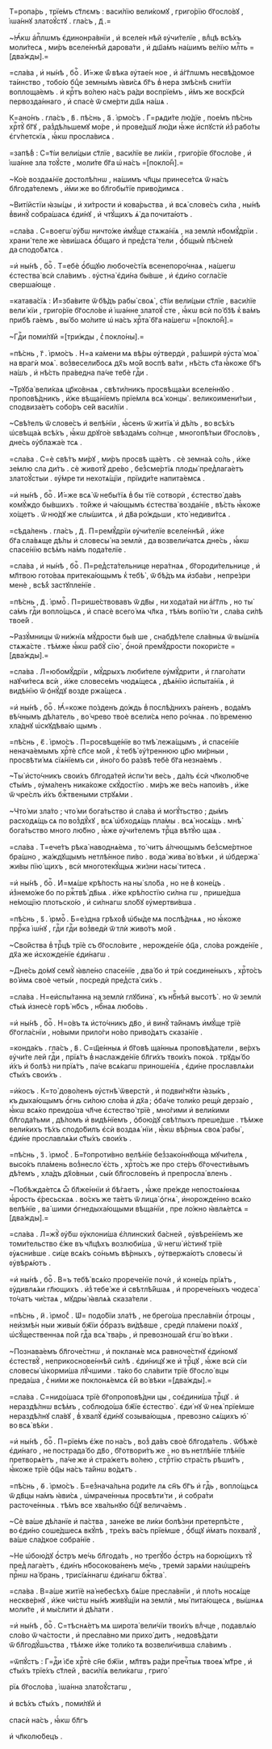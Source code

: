Т=ропа́рь , трїе́мъ ст҃лємъ : васи́лїю вели́комꙋ , григо́рїю бг҃осло́вꙋ , і҆ѡа́ннꙋ златоꙋ́стꙋ . гла́съ , д҃ .=

~Ꙗ҆́кѡ а҆пⷭ҇лѡмъ є҆динонра́внїи , и҆ вселе́н нѣй ᲂу҆чи́телїе , влⷣцѣ всѣ́хъ моли́тесѧ , ми́ръ вселе́ннѣй дарова́ти , и҆ дш҃а́мъ на́шимъ ве́лїю млⷭ҇ть =[два́жды].=

=сла́ва , и҆ ны́нѣ , боⷢ҇ . И҆́=же ѿ́ вѣка ᲂу҆тае́н ное , и҆ а҆́гг҃лѡмъ несвѣ́домое та́инство , тобо́ю бцⷣе земны́мъ ꙗ҆ви́сѧ бг҃ъ в̾ нера змѣ́снѣ сни́тїи воплоща́емъ . и҆ крⷭ҇тъ во́лею на́съ ра́ди воспрїе́мъ , и҆́мъ же воскр҃сѝ первозда́ннаго , и҆ спасѐ ѿ сме́рти дш҃ѧ на́шѧ .

К=ано́нъ . гла́съ , в҃ . пѣ́снь , а҃ . і҆рмо́съ . Г=рѧди́те лю́дїе , пое́мъ пѣ́снь хрⷭ҇тꙋ̀ бг҃ꙋ , раз̾дѣ́льшемꙋ мо́ре , и҆ прове́дшꙋ лю́ди ꙗ҆́же и҆спꙋстѝ и҆з̾ рабо́ты є҆гѵ́петскїѧ , ꙗ҆́кѡ просла́висѧ .

=запѣ́в̾ : С=т҃і́и вели́цыи ст҃лїе , васи́лїе ве ли́кїи , григо́рїе бг҃осло́ве , и҆ і҆ѡа́нне зла тоꙋ́сте , моли́те бг҃а ѡ҆ на́съ =[покло́н̾].=

~Ко́е воздаѧ́нїе достолѣ́пнѡ , на́шимъ чл҃цы принесе́тсѧ ѿ на́съ бл҃года́телемъ , и҆́ми же во бл҃гобы́тїе приво́димсѧ .

~Виті́йстїи ꙗ҆зы́цы , и҆ хи́трости и҆ кова́рьства , и҆ всѧ̀ слове́съ си́ла , ны́нѣ в̾винꙋ̀ собра́шасѧ є҆ди́нꙋ , и҆ чтꙋ́щихъ ѧ҆̀ да почита́ютъ .

=сла́ва . С=воегѡ̀ ᲂу҆́бѡ ничто́же и҆мꙋ́ще стѧжа́нїѧ , на землѝ нб҃омꙋ́дрїи . храни́ теле же ꙗ҆ви́шасѧ ѻ҆́бщаго и҆ пред̾ста́ тели , ѻ҆́бщым̾ пѣ́снем̾ да сподо́бѧтсѧ .

=и҆ ны́нѣ , боⷢ҇ . Т=ебѐ ѻ҆́бщꙋю любоче́стїѧ всенепоро́чнаѧ , на́шегѡ є҆стества̀ всѝ сла́вимъ . ᲂу҆стна̀ є҆ди́на бы́вше , и҆ є҆ди́но согла́сїе сверша́юще .

=катава́сїѧ : И҆=зба́вите ѿ бѣ́дъ рабы̀ своѧ̀ , ст҃і́и вели́цыи ст҃лїе , васи́лїе вели́ кїи , григо́рїе бг҃осло́ве и҆ і҆ѡа́нне златоꙋ́ сте , ꙗ҆́кѡ всѝ по́ бз҃ѣ к̾ ва́мъ прибѣ га́емъ , вы́ бо мо́лите ѡ҆ на́съ хрⷭ҇та̀ бг҃а на́шегѡ =[покло́н̾].=

~Гдⷭ҇и поми́лꙋй =[три́жды , с̾ покло́ны].=

=пѣ́снь , г҃ . і҆рмо́съ . Н=а ка́мени мѧ вѣ́ры ᲂу҆твердѝ , раз̾ширѝ ᲂу҆ста̀ моѧ̀ на врагѝ моѧ̀ . воз̾весели́босѧ дх҃ъ мо́й воспѣ ва́ти , нѣ́сть ст҃а ꙗ҆́коже бг҃ъ на́шъ , и҆ нѣ́сть пра́ведна па́че тебѐ гдⷭ҇и .

~Трꙋба̀ вели́каѧ цр҃ко́внаѧ , свѣти́лникъ просвѣща́ѧи вселе́ннꙋю . проповѣ́дникъ , и҆́же вѣща́нїемъ прїе́млѧ всѧ̀ концы̀ . великоимени́тыи , сподвиза́етъ собо́ръ се́й васи́лїи .

~Свѣ́телъ ѿ слове́съ и҆ велѣ́нїи , ꙗ҆́сенъ ѿ житїѧ̀ и҆ дѣ́лъ , во всѣ́хъ ѡ҆свѣща́ѧ всѣ́хъ , ꙗ҆́кѡ дрꙋго́е ѕвѣзда́мъ со́лнце , многопѣ́тыи бг҃осло́въ , дне́сь ᲂу҆блажа́е тсѧ .

=сла́ва . С=ѐ свѣ́тъ ми́рꙋ , ми́ръ просвѣ ща́етъ . сѐ земна́ѧ со́ль , и҆́же зе́млю сла ди́тъ . сѐ животꙋ̀ дре́во , без̾сме́ртїѧ плоды̀ пред̾лага́етъ златоꙋ́стыи . ᲂу҆́мре ти нехотѧ́щїи , прїиди́те напита́емсѧ .

=и҆ ны́нѣ , боⷢ҇ . И҆́=же всѧ̀ ѿ небы́тїѧ в̾ бы тїѐ сотворѝ , є҆стество̀ да́въ комꙋ́ждо бы́вшихъ . то́йже и҆ ча́ющымъ є҆стества̀ возда́нїе , вѣ́сть ꙗ҆́коже хо́щетъ . ѿ ню́дꙋ же слы́шитсѧ , и҆ дв҃а ро́ждьши , кто̀ недиви́тсѧ .

=сѣда́ленъ . гла́съ , д҃ . П=ремꙋ́дрїи ᲂу҆чи́телїе вселе́ннѣй , и҆́же бг҃а сла́вѧще дѣ́лы и҆ словесы̀ на землѝ , да возвели́чатсѧ дне́сь , ꙗ҆́кѡ спасе́нїю всѣ́мъ на́мъ пода́телїе .

=сла́ва , и҆ ны́нѣ , боⷢ҇ . П=ред̾ста́тельнице нера́тнаѧ , бг҃ороди́тельнице , и҆ мл҃твою гото́ваѧ притека́ющымъ к̾ тебѣ̀ , ѿ бѣ́дъ мѧ и҆зба́ви , непре́зри менѐ , всѣ́х̾ застꙋпле́нїе .

=пѣ́снь , д҃ . і҆рмоⷭ҇ . П=рише́ствовавъ ѿ дв҃ы , ни хода́тай ни а҆́гг҃лъ , но ты̀ са́мъ гдⷭ҇и вопло́щьсѧ , и҆ спасѐ всего́ мѧ чл҃ка , тѣ́мъ вопїю́ ти , сла́ва си́лѣ твое́й .

~Разꙋ́мницы ѿ ни́жнїѧ мꙋ́дрости бы́в ше , снабдѣ́теле сла́вныѧ ѿ вы́шнїѧ стѧжа́сте . тѣ́мже ꙗ҆́кѡ рабꙋ̀ сїю̀ , ѻ҆́ной премꙋ́дрости покори́сте =[два́жды].=

=сла́ва . Л=юбомꙋ́дрїи , мꙋ́дрыхъ люби́теле ᲂу҆мꙋ́дрити , и҆ глаго́лати наꙋчи́тесѧ всѝ , и҆́же словесе́мъ чюдѧ́щесѧ , дѣѧ́нїю и҆спыта́нїѧ , и҆ видѣ́нїю ѿ ѻ҆нꙋ́дꙋ возде ржа́щесѧ .

=и҆ ны́нѣ , боⷢ҇ . Ꙗ҆́=коже по́зденъ до́ждь в̾ послѣ́днихъ ра́ненъ , вода́мъ вѣ́чнымъ дѣ́латель , во́ чрево твоѐ всели́сѧ непо ро́чнаѧ . по́ временю хла́днꙋ ѡ҆скꙋдѣва́ю щымъ .

=пѣ́снь , є҃ . і҆рмо́съ . П=росвѣще́нїе во тмѣ̀ лежа́щымъ , и҆ спасе́нїе ненача́емымъ хрⷭ҇тѐ сп҃се мо́й , к̾ тебѣ̀ ᲂу҆́треннюю цр҃ю ми́рныи , просвѣти́ мѧ сїѧ́нїемъ си , и҆но́го бо ра́звѣ тебѐ бг҃а незна́емъ .

~Ты̀ и҆сто́чникъ свои́хъ бл҃года́тей и҆спи́ ти ве́сь , да́лъ є҆сѝ чл҃колю́бче ст҃ы́мъ , ᲂу҆ма́ленъ ника́коже скꙋ́достїю . ми́ръ же ве́сь напои́въ , и҆́же ѿ чре́слъ и҆́хъ бжⷭ҇твеными стрꙋѧ́ми .

~Что́ ми зла́то ; что́ ми бога́тьство и҆ сла́ва и҆ могꙋ́тьство ; ды́мъ расходѧ́щь сѧ по воз̾дꙋ́хꙋ , всѧ̀ ѡ҆бходѧ́щь пла́мы . всѧ̀ носѧ́щь . мнѣ̀ бога́тьство много лю́бно , ꙗ҆́же ᲂу҆чи́телемъ трⷪ҇ца вѣтꙋ́ю щаѧ .

=сла́ва . Т=ече́тъ рѣка̀ наводнѧ́ема , то́ читъ а҆́лчющымъ без̾сме́ртное бра́шно , жа́ждꙋщымъ нетлѣ́нное пи́во . вода̀ жива̀ во́ вѣки , и҆ ѡ҆бдержа̀ жи́вы пїю́ щихъ , всѝ многотекꙋ́щыѧ жи́зни насы́ титесѧ .

=и҆ ны́нѣ , боⷢ҇ . И҆=мѧ́ше крѣ́пость на ны̀ ѕло́ба , но не в̾ коне́цъ . и҆з̾немо́же бо по ржⷭ҇твѣ̀ дв҃ыѧ . и҆́же крѣ́постїю си́лна гѡ , прише́дша не́мощїю плотьско́ю , и҆ си́лнагѡ ѕло́бꙋ ᲂу҆мертви́вша .

=пѣ́снь , ѕ҃ . і҆рмоⷭ҇ . Б=е́здна грѣхо́в̾ ѡ҆бы́де мѧ послѣ́днѧѧ , но ꙗ҆́коже пррⷪ҇ка і҆ѡ́нꙋ , гдⷭ҇и гдⷭ҇и воз̾ведѝ ѿ тлѝ живо́тъ мо́й .

~Сво́йства в̾ трⷪ҇цѣ трїѐ съ бг҃осло́вите , нерожде́нїе ѻ҆ц҃а , сло́ва рожде́нїе , дх҃а же и҆схожде́нїе є҆ди́нагѡ .

~Дне́сь до́мꙋ семꙋ̀ ꙗ҆вле́но спасе́нїе , два́ бо и҆ трѝ соєдине́ныхъ , хрⷭ҇то́съ во́ и҆мѧ своѐ четы́и , посредѝ пред̾ста̀ си́хъ .

=сла́ва . Н=еи҆спы́танна на землѝ глꙋбина̀ , къ нбⷭ҇нѣй высотѣ̀ . но ѿ землѝ ст҃ы́ѧ и҆знесѐ горѣ̀ нб҃съ , нбⷭ҇наѧ любо́вь .

=и҆ ны́нѣ , боⷢ҇ . Н=о́въ тѧ и҆сто́чникъ дв҃о , и҆ винꙋ̀ та́йнамъ и҆мꙋ́ще трїѐ бг҃огла́снїи , но́выми прило́ги но́во приво́дѧтъ сказа́нїе .

=конда́къ . гла́съ , в҃ . С=щ҃е́нныѧ и҆ бг҃овѣ ща́нныѧ проповѣ́датели , ве́рхъ ᲂу҆чи́те лей гдⷭ҇и , прїѧ́тъ в̾ наслажде́нїе бл҃ги́хъ твои́хъ поко́ѧ . трꙋды́ бо и҆́хъ и҆ болѣ́з ни прїѧ́тъ , па́че всѧ́кагѡ приноше́нїѧ , є҆ди́не прославлѧ́ѧи ст҃ы́хъ свои́хъ .

=и҆́косъ . К=то̀ дово́ленъ ᲂу҆стнѣ̀ ѿверстѝ , и҆ подви́гнꙋти ꙗ҆зы́къ , къ дыха́ющымъ ѻ҆́гнь си́лою сло́ва и҆ дх҃а ; ѻ҆ба́че толи́ко рещѝ дерза́ю , ꙗ҆́кѡ всѧ́ко преидо́ша чл҃че є҆стество̀ трїѐ , мно́гими и҆ вели́кими бл҃года́тьми , дѣ́ломъ и҆ видѣ́нїемъ , ѻ҆бою́дꙋ свѣ́тлыхъ преше́дше . тѣ́мже вели́кихъ тѣ́хъ сподо́билъ є҆сѝ воздаѧ́ нїи , ꙗ҆́кѡ вѣ́рныѧ своѧ̀ рабы̀ , є҆ди́не прославлѧ́ѧи ст҃ы́хъ свои́хъ .

=пѣ́снь , з҃ . і҆рмо́с̾ . Б=г҃опроти́вно велѣ́нїе без̾зако́ннꙋюща мꙋчи́телѧ , высо́къ пла́мень воз̾несло̀ є҆́сть , хрⷭ҇то́съ же про сте́ръ бг҃очести́вымъ дѣ́темъ , хла́дъ дх҃о́вныи , сы́и бл҃гослове́нъ и҆ препросла́ вленъ .

~Побѣжда́етсѧ ѽ бл҃же́ннїи и҆ бѣ́гаетъ , ꙗ҆́же пре́жде непостоѧ́ннаѧ ꙗ҆́рость є҆́ресьскаѧ . во́скъ же та́етъ ѿ лица̀ ѻ҆гнѧ̀ , и҆норожде́нно всѧ́ко велѣ́нїе , ва́ шими ѻ҆гнедыха́ющыми вѣща́нїи , пре ло́жно ꙗ҆влѧ́етсѧ =[два́жды].=

=сла́ва . Л=жꙋ̀ ᲂу҆́бѡ ᲂу҆клони́ша є҆́ллинских̾ ба́сней , ᲂу҆вѣре́нїемъ же томи́тельство є҆́же въ чл҃цѣхъ возлюби́ша , ѿ негѡ̀ и҆́стинꙋ трїѐ ᲂу҆ѧсни́вше . си́це всѧ́къ со́ньмъ вѣ́рныхъ , ᲂу҆твержа́ютъ словесы̀ и҆ ᲂу҆вѣрѧ́ютъ .

=и҆ ны́нѣ , боⷢ҇ . В=ъ тебѣ̀ всѧ́ко прорече́нїе почѝ , и҆ коне́цъ прїѧ́тъ , ᲂу҆дивлѧ́ѧи гл҃ющихъ . и҆з̾ тебе́ же и҆ свѣтлѣ́йшаѧ , и҆ прорече́ныхъ чюдеса̀ то́чатъ чи́стаѧ , мꙋдры̀ ꙗ҆влѧ́ѧ сказа́тели .

=пѣ́снь , и҃ . і҆рмо́с̾ . Ѡ҆= подо́бїи зла́тѣ , не брего́ша пресла́внїи ѻ҆́троцы , неи҆змѣ́н ныи живы́и бж҃їи ѻ҆́бразъ ви́дѣвше , средѝ пла́мени поѧ́хꙋ , ѡ҆сꙋ́щественнаѧ по́й гдⷭ҇а всѧ̀ тва́рь , и҆ превозноша́й є҆гѡ̀ во́ вѣки .

~Познава́емъ бл҃гоче́стнѡ , и҆ покланѧ́е мсѧ равноче́стнꙋ є҆ди́номꙋ є҆стествꙋ̀ , неприкоснове́ннѣй си́лѣ . є҆ди́ницꙋ же и҆ трⷪ҇цꙋ , ꙗ҆́же всѝ сі́и словесы̀ ѡ҆корми́ша лꙋ́чшими . та́ко бо сла́вити трїѐ бг҃осло́ вцы преда́ша , с̾ ни́ми же поклонѧ́емсѧ є҆́й во́ вѣки =[два́жды].=

=сла́ва . С=нидо́шасѧ трїѐ бг҃опроповѣ́дни цы , соє҆дини́ша трⷪ҇цꙋ . и҆ нераздѣ́лнѡ всѣ́мъ , соблюдо́ша бж҃їе є҆стество̀ . є҆ди́ нꙋ ѿ неѧ̀ прїе́мше нераздѣ́лнꙋ сла́вꙋ , в̾ хвалꙋ̀ є҆ди́нꙋ созыва́ющыѧ , превозно сѧ́щихъ ю҆̀ во всѧ̀ вѣ́ки .

=и҆ ны́нѣ , боⷢ҇ . П=рїе́мъ є҆́же по на́съ , воз̾ да́въ своѐ бл҃года́тель . ѿбѣжѐ є҆ди́наго , не пострада́ бо дв҃о , бг҃отвори́тъ же . но въ нетлѣ́нїе тлѣ́нїе претворѧ́етъ , па́че же и҆ стра́жетъ во́лею , стрⷭ҇тїю стра́сть рѣши́тъ , ꙗ҆́коже трїѐ ѻ҆ц҃ы на́съ та́йнѡ во́дѧтъ .

=пѣ́снь , ѳ҃ . і҆рмо́съ . Б=ез̾нача́льна роди́те лѧ сн҃ъ бг҃ъ и҆ гдⷭ҇ь , вопло́щьсѧ ѿ дв҃цы на́мъ ꙗ҆ви́сѧ , ѡ҆мраче́нныѧ просвѣти́ ти , и҆ собра́ти расточе́нныѧ . тѣ́мъ все хва́льнꙋю бцⷣꙋ велича́емъ .

~Сѐ ва́ше дѣ́ланїе и҆ па́ства , зане́же ве ли́ки болѣ́зни претерпѣ́сте , во є҆ди́но соше́дшесѧ вкꙋ́пѣ , тре́хъ ва́съ прїе́мше , ѻ҆́бщꙋ и҆́мать похвалꙋ̀ , ва́ше сла́дкое собра́нїе .

~Не ѡ҆бою́дꙋ ѻ҆́стръ ме́чь бл҃года́ть , но трегꙋ́бо ѻ҆́стръ на борю́щихъ тꙋ̀ пред̾ лага́етъ , є҆ди́нъ нб҃осокова́ненъ ме́чь , тремѝ зарѧ́ми наѡ҆щре́нъ прⷭ҇нѡ на́ брань , трисїѧ́ннагѡ є҆ди́нагѡ бжⷭ҇тва̀ .

=сла́ва . В=а́ше житїѐ на́ небесѣхъ бѧ́ше пресла́внїи , и҆ пло́ть носѧ́ще нескве́рнꙋ , и҆́же чи́стѡ ны́нѣ живꙋ́щїи на землѝ , мы̀ пита́ющесѧ , вы́шнѧѧ моли́те , и҆ мы́слити и҆ дѣ́лати .

=и҆ ны́нѣ , боⷢ҇ . С=тѣснѧ́етъ мѧ широта̀ вели́чїи твои́хъ влⷣчце , подавлѧ́ю сло́во ѿ ча́стости , и҆ пресла́вно ми прихо́ дитъ , недовѣ́дати ѿ бл҃годꙋ́шьства , тѣ́мже и҆́же толи́ко тѧ возвели́чивша сла́вимъ .

=ѿпꙋ́стъ : Г=дⷭ҇и і҆с҃е хрⷭ҇тѐ сн҃е бж҃їи , мл҃твъ ра́ди пречⷭ҇тыѧ твоеѧ̀ мт҃ре , и҆ ст҃ы́хъ трїе́хъ ст҃лей , васи́лїѧ вели́кагѡ , григо́

рїѧ бг҃осло́ва , і҆ѡа́нна златоꙋ́стагѡ ,

и҆ всѣ́хъ ст҃ы́хъ , поми́лꙋй и҆

спасѝ на́съ , ꙗ҆́кѡ бл҃гъ

и҆ чл҃колю́бецъ .

